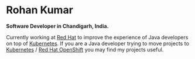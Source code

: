 # **Rohan Kumar**

**Software Developer in Chandigarh, India.**

Currently working at [Red Hat](https://www.redhat.com/en) to improve the experience of Java developers on top of [Kubernetes](https://kubernetes.io/). If you are a Java developer trying to move projects to  [Kubernetes](https://kubernetes.io/) / [Red Hat OpenShift](https://www.redhat.com/en/technologies/cloud-computing/openshift) you may find my projects useful.
